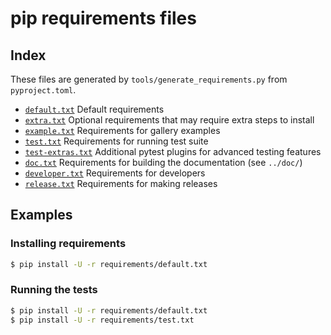 # pip requirements files

## Index

These files are generated by `tools/generate_requirements.py` from `pyproject.toml`.

- [`default.txt`](default.txt)
  Default requirements
- [`extra.txt`](extra.txt)
  Optional requirements that may require extra steps to install
- [`example.txt`](example.txt)
  Requirements for gallery examples
- [`test.txt`](test.txt)
  Requirements for running test suite
- [`test-extras.txt`](test-extras.txt)
  Additional pytest plugins for advanced testing features
- [`doc.txt`](doc.txt)
  Requirements for building the documentation (see `../doc/`)
- [`developer.txt`](developer.txt)
  Requirements for developers
- [`release.txt`](release.txt)
  Requirements for making releases

## Examples

### Installing requirements

```bash
$ pip install -U -r requirements/default.txt
```

### Running the tests

```bash
$ pip install -U -r requirements/default.txt
$ pip install -U -r requirements/test.txt
```
